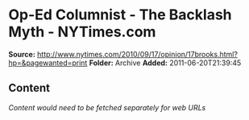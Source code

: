 # Op-Ed Columnist - The Backlash Myth - NYTimes.com

**Source:** http://www.nytimes.com/2010/09/17/opinion/17brooks.html?hp=&pagewanted=print
**Folder:** Archive
**Added:** 2011-06-20T21:39:45




## Content
*Content would need to be fetched separately for web URLs*
